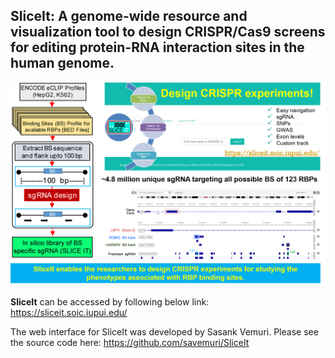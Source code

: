 ## SliceIt: A genome-wide resource and visualization tool to design CRISPR/Cas9 screens for editing protein-RNA interaction sites in the human genome.

![](./SliceIt_RBP-sgRNA_db.png)


**SliceIt** can be accessed by following below link:
https://sliceit.soic.iupui.edu/

The web interface for SliceIt was developed by Sasank Vemuri. 
Please see the source code here: https://github.com/savemuri/SliceIt 

